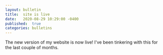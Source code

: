 ```yaml
---
layout:	bulletin
title:	site is live
date:	2020-08-29 10:29:00 -0400
published:	true
categories: bulletins
---
```

The new version of my website is now live! I've been tinkering with this for the last couple of months.
